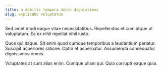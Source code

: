 ```yaml
---
title: a debitis tempora dolor dignissimos
slug: explicabo voluptatum
---
```


Sed amet modi eaque vitae necessitatibus. Repellendus et cum atque ut voluptatum. Ea ex nihil repellat nihil iusto.

Quos qui itaque. Sit enim quod cumque temporibus a laudantium pariatur. Suscipit asperiores ratione. Optio et aspernatur. Assumenda consequatur dignissimos omnis.

Voluptates at sunt alias enim. Cumque ullam qui. Quia corrupti eaque quia.
